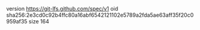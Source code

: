 version https://git-lfs.github.com/spec/v1
oid sha256:2e3cd0c92b4ffc80a16abf6542121102e5789a2fda5ae63aff35f20c0959af35
size 164
